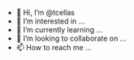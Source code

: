 - 👋 Hi, I’m @tcellas
- 👀 I’m interested in ...
- 🌱 I’m currently learning ...
- 💞️ I’m looking to collaborate on ...
- 📫 How to reach me ...

<!---
tcellas/tcellas is a ✨ special ✨ repository because its `README.md` (this file) appears on your GitHub profile.
You can click the Preview link to take a look at your changes.
--->
